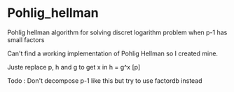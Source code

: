 # Pohlig_hellman
Pohlig hellman algorithm for solving discret logarithm problem when p-1 has small factors

Can't find a working implementation of Pohlig Hellman so I created mine.

Juste replace p, h and g to get x in h = g^x [p]

Todo : Don't decompose p-1 like this but try to use factordb instead
